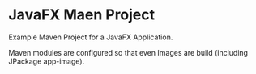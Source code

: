 # JavaFX Maen Project

Example Maven Project for a JavaFX Application.

Maven modules are configured so that even Images are build (including JPackage app-image).

